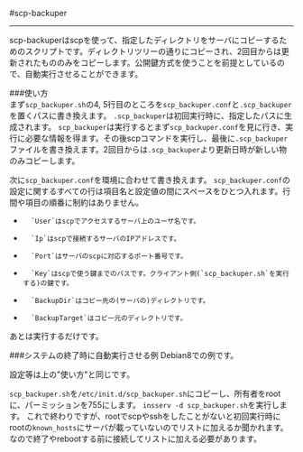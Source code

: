#scp-backuper  
  
-----  

 scp-backuperはscpを使って、指定したディレクトリをサーバにコピーするためのスクリプトです。ディレクトリツリーの通りにコピーされ、2回目からは更新されたもののみをコピーします。公開鍵方式を使うことを前提としているので、自動実行させることができます。  
  
  
  

###使い方  
まず`scp_backuper.sh`の4, 5行目のところを`scp_backuper.conf`と`.scp_backuper`を置くパスに書き換えます。
`.scp_backuper`は初回実行時に、指定したパスに生成されます。
`scp_backuper`は実行するとまず`scp_backuper.conf`を見に行き、実行に必要な情報を得ます。その後scpコマンドを実行し、最後に`.scp_backuper`ファイルを書き換えます。2回目からは`.scp_backuper`より更新日時が新しい物のみコピーします。

次に`scp_backuper.conf`を環境に合わせて書き換えます。
`scp_backuper.conf`の設定に関するすべての行は項目名と設定値の間にスペースをひとつ入れます。行間や項目の順番に制約はありません。
*       `User`はscpでアクセスするサーバ上のユーザ名です。
*       `Ip`はscpで接続するサーバのIPアドレスです。
*       `Port`はサーバのscpに対応するポート番号です。
*       `Key`はscpで使う鍵までのパスです。クライアント側(`scp_backuper.sh`を実行する)の鍵です。
*       `BackupDir`はコピー先の(サーバの)ディレクトリです。
*       `BackupTarget`はコピー元のディレクトリです。

あとは実行するだけです。
  
  
  

###システムの終了時に自動実行させる例
Debian8での例です。

設定等は上の"使い方"と同じです。

`scp_backuper.sh`を`/etc/init.d/scp_backuper.sh`にコピーし、所有者をrootに、パーミッションを755にします。
`insserv -d scp_backuper.sh`を実行します。
これで終わりですが、rootでscpやsshをしたことがないと初回実行時にrootの`known_hosts`にサーバが載っていないのでリストに加えるか聞かれます。なので終了やrebootする前に接続してリストに加える必要があります。

